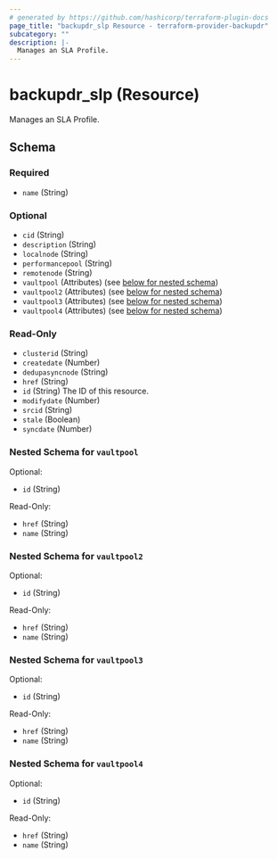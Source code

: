 ```yaml
---
# generated by https://github.com/hashicorp/terraform-plugin-docs
page_title: "backupdr_slp Resource - terraform-provider-backupdr"
subcategory: ""
description: |-
  Manages an SLA Profile.
---
```


# backupdr_slp (Resource)

Manages an SLA Profile.



<!-- schema generated by tfplugindocs -->
## Schema

### Required

- `name` (String)

### Optional

- `cid` (String)
- `description` (String)
- `localnode` (String)
- `performancepool` (String)
- `remotenode` (String)
- `vaultpool` (Attributes) (see [below for nested schema](#nestedatt--vaultpool))
- `vaultpool2` (Attributes) (see [below for nested schema](#nestedatt--vaultpool2))
- `vaultpool3` (Attributes) (see [below for nested schema](#nestedatt--vaultpool3))
- `vaultpool4` (Attributes) (see [below for nested schema](#nestedatt--vaultpool4))

### Read-Only

- `clusterid` (String)
- `createdate` (Number)
- `dedupasyncnode` (String)
- `href` (String)
- `id` (String) The ID of this resource.
- `modifydate` (Number)
- `srcid` (String)
- `stale` (Boolean)
- `syncdate` (Number)

<a id="nestedatt--vaultpool"></a>
### Nested Schema for `vaultpool`

Optional:

- `id` (String)

Read-Only:

- `href` (String)
- `name` (String)


<a id="nestedatt--vaultpool2"></a>
### Nested Schema for `vaultpool2`

Optional:

- `id` (String)

Read-Only:

- `href` (String)
- `name` (String)


<a id="nestedatt--vaultpool3"></a>
### Nested Schema for `vaultpool3`

Optional:

- `id` (String)

Read-Only:

- `href` (String)
- `name` (String)


<a id="nestedatt--vaultpool4"></a>
### Nested Schema for `vaultpool4`

Optional:

- `id` (String)

Read-Only:

- `href` (String)
- `name` (String)
